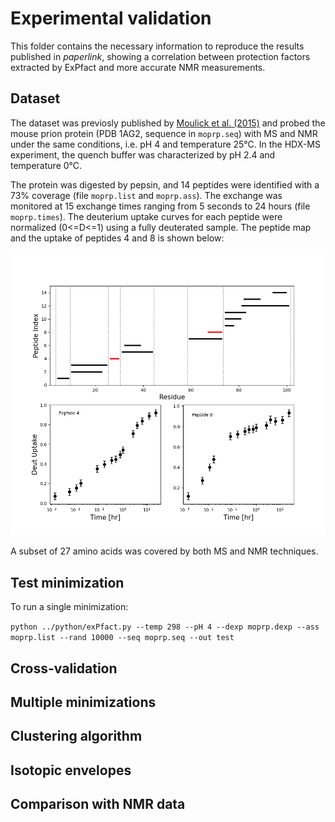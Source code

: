 # Experimental validation

This folder contains the necessary information to reproduce the results published in *paperlink*, 
showing a correlation between protection factors extracted by ExPfact and more accurate NMR measurements. 

## Dataset

The dataset was previosly published by [Moulick et al. (2015)](https://www.ncbi.nlm.nih.gov/pmc/articles/PMC4646174/) 
and probed the mouse prion protein (PDB 1AG2, sequence in `moprp.seq`) with MS and NMR under the same conditions, 
i.e. pH 4 and temperature 25°C. 
In the HDX-MS experiment, the quench buffer was characterized by pH 2.4 and temperature 0°C.

The protein was digested by pepsin, and 14 peptides were identified with a 73% coverage (file `moprp.list` and `moprp.ass`). 
The exchange was monitored at 15 exchange times ranging from 5 seconds to 24 hours (file `moprp.times`).
The deuterium uptake curves for each peptide were normalized (0<=D<=1) using a fully deuterated sample. 
The peptide map and the uptake of peptides 4 and 8 is shown below:

![](images/Figure1.png)

A subset of 27 amino acids was covered by both MS and NMR techniques. 

## Test minimization

To run a single minimization:

``` python ../python/exPfact.py --temp 298 --pH 4 --dexp moprp.dexp --ass moprp.list --rand 10000 --seq moprp.seq --out test ```

## Cross-validation

## Multiple minimizations

## Clustering algorithm

## Isotopic envelopes

## Comparison with NMR data

